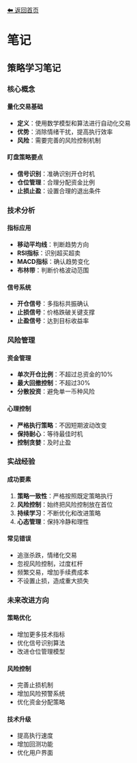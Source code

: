 [⬅ 返回首页](Home)

# 笔记

## 策略学习笔记

### 核心概念

#### 量化交易基础
- **定义**：使用数学模型和算法进行自动化交易
- **优势**：消除情绪干扰，提高执行效率
- **风险**：需要完善的风险控制机制

#### 盯盘策略要点
- **信号识别**：准确识别开仓时机
- **仓位管理**：合理分配资金比例
- **止损止盈**：设置合理的退出条件

### 技术分析

#### 指标应用
- **移动平均线**：判断趋势方向
- **RSI指标**：识别超买超卖
- **MACD指标**：确认趋势变化
- **布林带**：判断价格波动范围

#### 信号系统
- **开仓信号**：多指标共振确认
- **止损信号**：价格跌破关键支撑
- **止盈信号**：达到目标收益率

### 风险管理

#### 资金管理
- **单次开仓比例**：不超过总资金的10%
- **最大回撤控制**：不超过30%
- **分散投资**：避免单一币种风险

#### 心理控制
- **严格执行策略**：不因短期波动改变
- **保持耐心**：等待最佳时机
- **控制贪婪**：及时止盈

### 实战经验

#### 成功要素
1. **策略一致性**：严格按照既定策略执行
2. **风险控制**：始终把风险控制放在首位
3. **持续学习**：不断优化和改进策略
4. **心态管理**：保持冷静和理性

#### 常见错误
- 追涨杀跌，情绪化交易
- 忽视风险控制，过度杠杆
- 频繁交易，增加手续费成本
- 不设置止损，造成重大损失

### 未来改进方向

#### 策略优化
- 增加更多技术指标
- 优化信号识别算法
- 改进仓位管理模型

#### 风险控制
- 完善止损机制
- 增加风险预警系统
- 优化资金分配策略

#### 技术升级
- 提高执行速度
- 增加回测功能
- 优化用户界面
